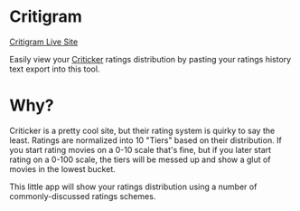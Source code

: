 Critigram
=========

[Critigram Live Site](http://kalafut.github.io/critigram/)

Easily view your [Criticker](http://www.criticker.com) ratings distribution by pasting your ratings history text export into this tool.

Why?
====
Criticker is a pretty cool site, but their rating system is quirky to say the least. Ratings are normalized into 10 "Tiers" based on their distribution. If you start rating movies on a 0-10 scale that's fine, but if you later start rating on a 0-100 scale, the tiers will be messed up and show a glut of movies in the lowest bucket.

This little app will show your ratings distribution using a number of commonly-discussed ratings schemes.
